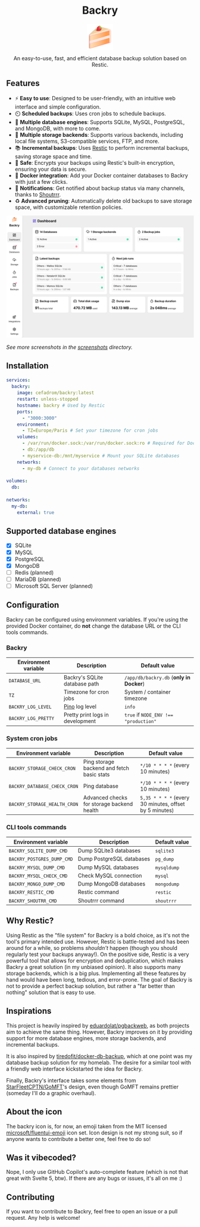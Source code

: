 <p align="center">
  <h1 align="center">Backry</h1>
  <p align="center">
    <img align="center" width="70" src="https://raw.githubusercontent.com/julien-wff/backry/main/static/favicon.png" alt="Backry logo"/>
  </p>
  <p align="center">
    An easy-to-use, fast, and efficient database backup solution based on Restic.
  </p>
</p>

## Features

- ⚡️ **Easy to use**: Designed to be user-friendly, with an intuitive web interface and simple configuration.
- ⏲️ **Scheduled backups**: Uses cron jobs to schedule backups.
- 💽 **Multiple database engines**: Supports SQLite, MySQL, PostgreSQL, and MongoDB, with more to come.
- 💾 **Multiple storage backends**: Supports various backends, including local file systems, S3-compatible
  services, FTP, and more.
- 📚 **Incremental backups**: Uses [Restic](https://github.com/restic/restic) to perform incremental backups, saving
  storage space and time.
- 🔐 **Safe**: Encrypts your backups using Restic's built-in encryption, ensuring your data is secure.
- 🐳 **Docker integration**: Add your Docker container databases to Backry with just a few clicks.
- 🔔 **Notifications**: Get notified about backup status via many channels, thanks
  to [Shoutrrr](https://github.com/nicholas-fedor/shoutrrr).
- ♻️ **Advanced pruning**: Automatically delete old backups to save storage space, with customizable retention policies.

![Backry dashboard - light mode](./screenshots/dashboard-light.png)

*See more screenshots in the [screenshots](./screenshots) directory.*

## Installation

```yaml
services:
  backry:
    image: cefadrom/backry:latest
    restart: unless-stopped
    hostname: backry # Used by Restic
    ports:
      - "3000:3000"
    environment:
      - TZ=Europe/Paris # Set your timezone for cron jobs
    volumes:
      - /var/run/docker.sock:/var/run/docker.sock:ro # Required for Docker integration
      - db:/app/db
      - myservice-db:/mnt/myservice # Mount your SQLite databases
    networks:
      - my-db # Connect to your databases networks

volumes:
  db:

networks:
  my-db:
    external: true
```

## Supported database engines

- [x] SQLite
- [x] MySQL
- [x] PostgreSQL
- [x] MongoDB
- [ ] Redis (planned)
- [ ] MariaDB (planned)
- [ ] Microsoft SQL Server (planned)

## Configuration

Backry can be configured using environment variables. If you're using the provided Docker container, do **not** change
the database URL or the CLI tools commands.

### Backry

| Environment variable | Description                           | Default value                            |
|----------------------|---------------------------------------|------------------------------------------|
| `DATABASE_URL`       | Backry's SQLite database path         | `/app/db/backry.db` (**only in Docker**) |
| `TZ`                 | Timezone for cron jobs                | System / container timezone              |
| `BACKRY_LOG_LEVEL`   | [Pino](https://getpino.io/) log level | `info`                                   |
| `BACKRY_LOG_PRETTY`  | Pretty print logs in development      | `true` if `NODE_ENV !== "production"`    |

### System cron jobs

| Environment variable         | Description                                | Default value                                          |
|------------------------------|--------------------------------------------|--------------------------------------------------------|
| `BACKRY_STORAGE_CHECK_CRON`  | Ping storage backend and fetch basic stats | `*/10 * * * *` (every 10 minutes)                      |
| `BACKRY_DATABASE_CHECK_CRON` | Ping database                              | `*/10 * * * *` (every 10 minutes)                      |
| `BACKRY_STORAGE_HEALTH_CRON` | Advanced checks for storage backend health | `5,35 * * * *` (every 30 minutes, offset by 5 minutes) |

### CLI tools commands

| Environment variable       | Description               | Default value |
|----------------------------|---------------------------|---------------|
| `BACKRY_SQLITE_DUMP_CMD`   | Dump SQLite3 databases    | `sqlite3`     |
| `BACKRY_POSTGRES_DUMP_CMD` | Dump PostgreSQL databases | `pg_dump`     |
| `BACKRY_MYSQL_DUMP_CMD`    | Dump MySQL databases      | `mysqldump`   |
| `BACKRY_MYSQL_CHECK_CMD`   | Check MySQL connection    | `mysql`       |
| `BACKRY_MONGO_DUMP_CMD`    | Dump MongoDB databases    | `mongodump`   |
| `BACKRY_RESTIC_CMD`        | Restic command            | `restic`      |
| `BACKRY_SHOUTRR_CMD`       | Shoutrrr command          | `shoutrrr`    |

## Why Restic?

Using Restic as the "file system" for Backry is a bold choice, as it's not the tool's primary intended use.
However, Restic is battle-tested and has been around for a while, so problems *shouldn't* happen (though you should
regularly test your
backups anyway!). On the positive side, Restic is a very powerful tool that allows for encryption and deduplication,
which makes Backry a great solution (in my unbiased opinion). It also supports many storage backends, which is a big
plus. Implementing all these features by hand would have been long, tedious, and error-prone. The goal of Backry is not
to
provide a perfect backup solution, but rather a "far better than nothing" solution that is easy to use.

## Inspirations

This project is heavily inspired by [eduardolat/pgbackweb](https://github.com/eduardolat/pgbackweb), as both projects
aim to achieve the same thing. However, Backry improves on it by providing support for more database engines, more
storage backends, and
incremental backups.

It is also inspired by [tiredofit/docker-db-backup](https://github.com/tiredofit/docker-db-backup), which at one point
was my database backup solution for my homelab. The desire for a similar tool with a friendly web interface kickstarted
the idea for Backry.

Finally, Backry's interface takes some elements from [StarFleetCPTN/GoMFT](https://github.com/StarFleetCPTN/GoMFT)'s
design, even though GoMFT remains prettier (someday I'll do a graphic overhaul).

## About the icon

The backry icon is, for now, an emoji taken from the MIT licensed
[microsoft/fluentui-emoji](https://github.com/microsoft/fluentui-emoji/tree/main/assets/Shortcake)
icon set. Icon design is not my strong suit, so if anyone wants to contribute a better one, feel free to
do so!

## Was it vibecoded?

Nope, I only use GitHub Copilot's auto-complete feature (which is not that great with Svelte 5, btw).
If there are any bugs or issues, it's all on me :)

## Contributing

If you want to contribute to Backry, feel free to open an issue or a pull request. Any help is welcome!
